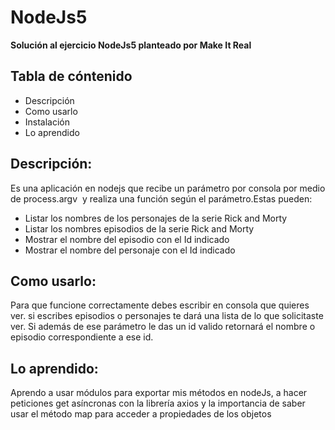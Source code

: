 # NodeJs5

**Solución al ejercicio NodeJs5 planteado por Make It Real**

## Tabla de cóntenido

- Descripción
- Como usarlo
- Instalación
- Lo aprendido

## Descripción:
Es una aplicación en nodejs que recibe un parámetro por consola por medio de process.argv  y realiza una función según el parámetro.Estas pueden:
- Listar los nombres de los personajes de la serie Rick and Morty
- Listar los nombres episodios de la serie Rick and Morty
- Mostrar el nombre del episodio con el Id indicado
- Mostrar el nombre del personaje con el Id indicado

## Como usarlo:
Para que funcione correctamente debes escribir en consola que quieres ver. si escribes episodios o personajes te dará una lista de lo que solicitaste ver. Si además de ese parámetro le das un id valido retornará el nombre o episodio correspondiente a ese id.


## Lo aprendido:
Aprendo a usar  módulos para exportar mis métodos en nodeJs, a hacer peticiones get asíncronas con la librería axios y la importancia de saber usar el método map para acceder a propiedades de los objetos